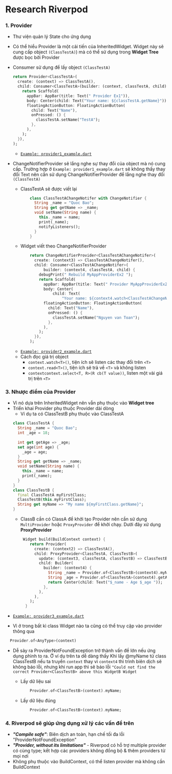 
# Research Riverpod
### 1. Provider
- Thư viện quản lý State cho ứng dụng
- Có thể hiểu Provider là một cải tiến của InheritedWidget. Widget này sẽ cung cấp object ```(ClassTestA)```) mà có thể sử dụng trong **Widget Tree** được bọc bởi Provider
- Consumer sử dụng để lấy object ```(ClassTestA)```
    ```dart
    return Provider<ClassTestA>(
      create: (context) => ClassTestA(),
      child: Consumer<ClassTestA>(builder: (context, classTestA, child) {
        return Scaffold(
          appBar: AppBar(title: Text(" Provider Ex1")),
          body: Center(child: Text("Your name: ${classTestA.getName}")),//Name "QuocBao"
          floatingActionButton: FloatingActionButton(
            child: Text("Name"),
            onPressed: () {
              classTestA.setName("TestA");
            },
          ),
        );
      }),
    );
    ```
   * [```Example: provider1_example.dart```](https://github.com/quocbaobui/research_flutter/blob/main/flutter_riverpod/lib/provider_exp/provider1_example.dart)
   
- ChangeNotifierProvider sẽ lắng nghe sự thay đổi của object mà nó cung cấp. Trường hợp ở ```Example: provider1_example.dart``` sẽ không thấy thay đổi Text nên cần sử dụng ChangeNotifierProvider để lắng nghe thay đổi  ```(ClassTestA)```
   * ClassTestA sẽ được viết lại
        ```dart
            class ClassTestAChangeNotifer with ChangeNotifier {
              String _name = "Quoc Bao";
              String get getName => _name;
              void setName(String name) {
                this._name = name;
                print(_name);
                notifyListeners();
              }
            }
        ```
    * Widget viết theo ChangeNotifierProvider
        ```dart
            return ChangeNotifierProvider<ClassTestAChangeNotifer>(
              create: (context3) => ClassTestAChangeNotifer(),
              child: Consumer<ClassTestAChangeNotifer>(
                  builder: (context4, classTestA, child) {
                debugPrint(" Rebuild MyAppProviderEx2 ");
                return Scaffold(
                  appBar: AppBar(title: Text(" Provider MyAppProviderEx2")),
                  body: Center(
                      child: Text(
                          "Your name: ${context4.watch<ClassTestAChangeNotifer>().getName}")),
                  floatingActionButton: FloatingActionButton(
                    child: Text("Name"),
                    onPressed: () {
                      classTestA.setName("Nguyen van Toan");
                    },
                  ),
                );
              }),
            );
        ```
   * [```Example: provider2_example.dart```](https://github.com/quocbaobui/research_flutter/blob/main/flutter_riverpod/lib/provider_exp/provider2_example.dart)
    * Cách đọc giá trị object
        * ```context.watch<T>()```, tiện ích sẽ listen các thay đổi trên `<T>`
        * ```context.read<T>()```, tiện ích sẽ trả về  `<T>` và không listen
        * ```contextcontext.select<T, R>(R cb(T value))```, listen một vài giá trị trên `<T>`
### 3. Nhược điểm của Provider 
-   Vì nó dựa trên InheritedWidget nên vẫn phụ thuộc vào **Widget tree**
-   Triển khai Provider phụ thuộc Provider dài dòng
    * Ví dụ ta có ClassTestB phụ thuộc vào ClassTestA
    ```dart
    class ClassTestA {
      String _name = "Quoc Bao";
      int _age = 18;
      
      int get getAge => _age;
      set age(int age) {
        _age = age;
      }
      String get getName => _name;
      void setName(String name) {
        this._name = name;
        print(_name);
      }
    }
    class ClassTestB {
      final ClassTestA myFirstClass;
      ClassTestB(this.myFirstClass);
      String get myName => "My name ${myFirstClass.getName}";
    }
    ```
    *  ClassB cần có ClassA để khởi tạo Provider nên cần sử dụng ```MultiProvider``` hoặc ```ProxyProvider``` để khởi chạy. Dưới đây xử dụng **ProxyProvider**
        ```dart
         Widget build(BuildContext context) {
            return Provider(
              create: (context2) => ClassTestA(),
              child: ProxyProvider<ClassTestA, ClassTestB>(
                update: (context3, classTestA, classTestB) => ClassTestB(classTestA),
                child: Builder(
                  builder: (context4) {
                    String _name = Provider.of<ClassTestB>(context4).myName;
                    String _age = Provider.of<ClassTestA>(context4).getAge.toString();
                    return Center(child: Text("$_name - Age $_age "));
                  },
                ),
              ),
            );
          }
        ```
   * [```Example: provider3_example.dart```](https://github.com/quocbaobui/research_flutter/blob/main/flutter_riverpod/lib/provider_exp/provider3_example.dart)    
- Vì ở trong bất kì class Widget nào ta cũng có thể truy cập vào provider thông qua 
```dart
  Provider.of<AnyType>(context)
```
* Dễ sảy ra ProviderNotFoundException trở thành vấn đề lớn nếu ứng dụng phình to ra. Ở ví dụ trên ta dễ dàng thấy 
Khi lấy @myName từ class ClassTestB nếu ta truyền  ```context``` thay vì ```context4``` thì trình biên dịch sẽ không báo lỗi, nhưng khi run app thì sẽ báo lỗi ```"Could not find the correct Provider<ClassTestB> above this WidgetB Widget```
        
     * Lấy dữ liệu  sai 
        ```dart
            Provider.of<ClassTestB>(context).myName;
        ```
        
    * Lấy dữ liệu đúng 
        ```dart
            Provider.of<ClassTestB>(context).myName;
        ```

### 4. Riverpod sẽ giúp ứng dụng xử lý các vấn đề trên 

- ***"Compile safe"***: Biên dịch an toàn, hạn chế tối đa lỗi "ProviderNotFoundException"
- ***"Provider, without its limitations"*** - Riverpod có hỗ trợ multiple provider có cùng type; kết hợp các providers không đồng bộ & thêm providers từ mọi nơi
- Không phụ thuộc vào BuildContext, có thể listen provider mà không cần BuildContext



        






